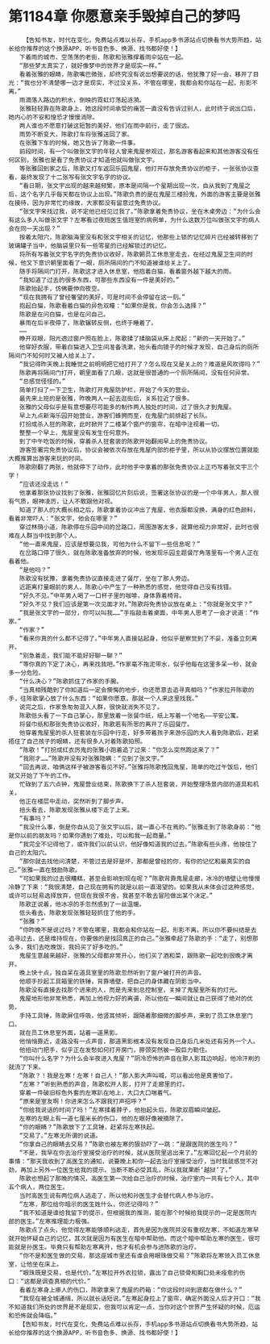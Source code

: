 # 第1184章 你愿意亲手毁掉自己的梦吗
        【告知书友，时代在变化，免费站点难以长存，手机app多书源站点切换看书大势所趋，站长给你推荐的这个换源APP，听书音色多、换源、找书都好使！】
       下着雨的城市，空荡荡的老街，陈歌和张雅撑着雨伞站在一起。
       “那些梦太真实了，就好像梦中的世界才是现实一样。”
       看着张雅的眼睛，陈歌嘴巴微张，却终究没有说出想要说的话，他犹豫了好一会，移开了目光：“我也分不清楚哪一边才是现实，不过没关系，不管在哪里，我都会和你站在一起，形影不离。”
       雨滴落入路边的积水，倒映的霓虹灯荡起涟漪。
       张雅轻轻靠在陈歌身上，她这段时间承受的痛苦一直没有告诉过别人，此时终于说出口后，她内心的不安和惶恐才慢慢消除。
       两人谁也不愿意打破这短暂的美好，他们在雨中前行，走了很远。
       雨势不断变大，陈歌打车将张雅送回了家。
       在张雅下车的时候，她又告诉了陈歌一件事。
       前段时间，有一个叫做张文宇的年轻人曾来鬼屋参观过，那名游客看起来和其他游客没有任何区别，张雅也是看了免责协议才知道他就叫做张文宇。
       等张雅回到家之后，陈歌又打车返回乐园鬼屋，他打开存放免责协议的柜子，一张张协议查看，最终发现了十二张写有张文宇名字的协议。
       “看日期，张文宇出现的越来越频繁，原本是间隔一个星期出现一次，自从我到了鬼屋之后，这个名字几乎每天都在协议上出现。”陈歌负责的是在鬼屋三楼扮鬼，外面的游客主要是张雅在接待，因为非常忙的缘故，大家都没有留意过免责协议。
       “张文宇来找过我，说不定他已经见过我了。”陈歌拿着免责协议，坐在木桌旁边：“为什么会有这么多人叫做张文宇？左寒看过夜班医生值班室的病例单，为什么这数万位叫做张文宇的病人会在同一天出现？”
       按着太阳穴，陈歌脑海里没有和张文宇相关的记忆，他那些上锁的记忆碎片已经被转移到了玻璃罐子当中，他脑袋里只有一些零星的已经解锁过的记忆。
       将所有写着张文宇名字的免责协议收好，陈歌朝员工休息室走去，在经过鬼屋卫生间的时候，他又下意识朝里面看了一眼，厕所隔间的门不知道被谁给关上了。
       随手将隔间门打开，陈歌这才进入休息室，他抱着白猫，看着窗外越下越大的雨。
       “我知道了过去的很多东西，可那些东西没有一件是美好的。”
       陈歌抬起手，仿佛要伸向夜空。
       “现在我拥有了曾经奢望的美好，可是时间不会停留在这一刻。”
       抱起白猫，陈歌看着白猫的异色双瞳：“如果你是我，你会怎么选择？”
       陈歌是在问白猫，也是在问自己。
       暴雨在后半夜停了，陈歌辗转反侧，也终于睡着了。
       ……
       睁开双眼，阳光透过窗户照在脸上，陈歌揉了揉脑袋从床上爬起：“新的一天开始了。”
       他穿好衣服，带着白猫进入卫生间准备洗漱，抬头看向镜子的时候才发现，自己身后的厕所隔间门不知何时又被人给关上了。
       “我记得昨天晚上我睡觉之前明明把它给打开了？怎么现在又是关上的？难道是风吹得吗？”
       陈歌再将隔间门打开，朝里面看了几眼，这就是很普通的一个厕所隔间，没有任何异常。
       “总感觉怪怪的。”
       简单打扫了一下卫生，陈歌打开鬼屋防护栏，开始了今天的营业。
       最先来上班的是张雅，昨晚两人一起去逛街后，关系拉近了很多。
       张雅的父母似乎是有意想要尽可能多的制作两人独处的时间，过了很久才到鬼屋。
       早上九点新海乐园开始营业，游客们蜂拥而至，在鬼屋门前排起了长队。
       打扮成杀人狂的陈歌，此时掀开了二楼某个窗户的窗帘，在暗中注视着一切。
       整整一个早上，鬼屋里没有发生任何意外。
       到了中午吃饭的时候，穿着杀人狂套装的陈歌开始翻阅早上的免责协议。
       游客签署完免责协议后，协议会被依次存放在鬼屋内部的柜子里，所以从协议摆放位置就能大概推算出游客来玩的时间。
       陈歌刚翻了两张，他就停下了动作，此时他手中拿着的那张免责协议上正巧写着张文宇三个字！
       “应该还没走远！”
       他拿着那张协议找到了张雅，张雅回忆片刻后说，签署这张协议的是一个中年男人，那人很有气质，眼神凌厉，让人不敢跟他对视。
       知道了那人的大概长相之后，陈歌拿着协议冲出了鬼屋，他衣服都没换，满身的红色颜料，看着非常吓人：“张文宇，他会在哪里？”
       穿过林荫小道，陈歌停在乐园中间的岔路口，周围游客太多，就算他视力非常好，此时也很难在人群当中找到那个人。
       “他一直来鬼屋，应该是想要见我，可他为什么不留下一些信息呢？”
       在岔路口停了很久，就在陈歌准备放弃的时候，他发现乐园主题餐厅角落里有一个男人正在看着他。
       “是他吗？”
       陈歌没有犹豫，拿着免责协议直接走进了餐厅，坐在了那人旁边。
       近距离打量眼前的男人，陈歌心中产生了一种熟悉的感觉，他觉得自己没有找错。
       “好久不见。”中年男人喝了一口杯子里的咖啡，身体靠着椅背。
       “好久不见？我们应该是第一次见面才对。”陈歌将免责协议放在桌上：“你就是张文宇？”
       “我是张文宇的一部分，你可以叫我……”手指敲击着桌面，中年男人思考了一会才说道：“作家。”
       “作家？”
       “看来你真的什么都不记得了。”中年男人直接站起身，他似乎是察觉到了不妥，准备立刻离开。
       “别急着走，我们能不能好好聊一聊？”
       “等你真的下定了决心，再来找我吧。”作家毫不拖泥带水，似乎他每在这里多呆一秒，就会多一分危险。
       “什么决心？”陈歌抓住了作家的手腕。
       “当真相残酷到了你知道后一定会懊悔的地步，你还愿意去追寻真相吗？”作家拉开陈歌的手，往陈歌掌心放了什么东西：“如果你愿意，那就一个人来这里找我。”
       说完之后，作家急匆匆混入人群，很快就消失不见了。
       陈歌低头看了一下自己掌心，那里放着一张餐巾纸，纸上写着一个地名——平安公寓。
       将餐巾纸和那张免责协议收好，陈歌若有所思的离开了乐园餐厅。
       他穿着鬼屋里的杀人狂套装在乐园中行走，好多带着孩子来游乐园的大人看到陈歌后，赶紧捂住了自己孩子的眼睛，还有很多人对着陈歌拍照。
       “陈歌！”打扮成红衣厉鬼的张雅小跑着追了过来：“你怎么突然跑这来了？”
       “我刚才……”陈歌并没有对张雅隐瞒：“见到了张文宇。”
       “回去再说，咱俩这样子被游客看见不好。”张雅将陈歌拽回鬼屋，简单的吃过午饭后，他们就又开始了下午的工作。
       忙碌到了五六点钟，鬼屋营业结束，陈歌换下了杀人狂套装，开始整理场景内部的道具和机关。
       他正在楼层中走动，突然听到了脚步声。
       扭头看去，陈歌发现张雅从楼下走了上来。
       “有事吗？”
       “我没什么事，倒是你自从见了张文宇以后，就一直心不在焉的。”张雅走到了陈歌身前：“他是你以前的朋友吗？如果你遇到了难处，可以和我一起商量。”
       “我完全不记得他了，或许我们以前认识，他好像知道我的过去。”陈歌有些头疼，他按住了自己的太阳穴。
       “那你就去找他问清楚，不管过去是好是坏，那都是曾经的你，有你的记忆和最真实的自己。”张雅一直在鼓励陈歌。
       “可如果我的过去很糟糕，甚至会影响到现在呢？”陈歌背靠鬼屋走廊，冰冷的墙壁让他慢慢冷静了下来：“我很清楚，自己现在拥有的就是以前一直渴望的。如果我从未体会过这种感觉，或许可以轻易选择放弃，但现在我很不舍，我甚至不敢去冒险做出某个决定。”
       陈歌正说着，他冰凉的手忽然感到了一丝温暖。
       低头看去，陈歌发现张雅轻轻抓住了他的手。
       “张雅？”
       “你昨晚不是说过吗？不管在哪里，我都会和你站在一起，形影不离。所以你不要纠结是去追寻过去，还是维持现在，你要做的是找回真正的自己。”张雅牵起了陈歌的手：“走了，别想那么多，我们去吃晚饭，我妈买了好多吃的。”
       鬼屋生意越来越好，张雅的父母都非常开心，他们买了酒和菜，跟陈歌一起吃到很晚才离开。
       晚上快十点，独自呆在道具室里的陈歌忽然听到了窗户被打开的声音。
       他顺手抄起工具箱里的铁锤，背靠墙壁，把自己的身体藏在阴影当中。
       陈歌没有直接去找那个进来的人，而是先来到总控制室，关掉了鬼屋里所有的灯光。
       鬼屋地形他非常熟悉，再加上他视力好的离谱，所以他在一瞬间就让自己获得了绝对的优势。
       手持工具锤，陈歌屏住呼吸，他竖耳倾听，跟随着那细微的脚步声，来到了员工休息室门口。
       就在员工休息室外面，站着一道黑影。
       他悄悄靠近，走路没有一点声音，那道黑影根本没有发现自己身后几米处还有另外一个人。
       他扭动门把手，似乎正在发愁如何打开房门，脖颈突然被一股巨力勒住。
       “你叫什么名字？为什么会半夜进入鬼屋？”阴冷恐怖的声音在那人影耳边响起，他冷汗刷的就流了下来。
       “陈歌？！我是左寒！左寒！自己人！”那人影大声叫喊，可以看出他是真害怕了。
       “左寒？”听到熟悉的声音，陈歌松开人影，打开了走廊里的灯。
       穿着一件破旧棕色外套的左寒趴在地上，大口大口喘着气。
       “原来是室友啊！你进来怎么不跟我打声招呼？”
       “你给我说话的时间了吗！”左寒揉着脖子，他抬起头后，陈歌双眉瞬间皱起。
       左寒的左眼上有一道七厘米长的伤口，他的左眼好像被摘除了。
       “你的眼睛？”陈歌放下了工具锤，赶紧将左寒扶起。
       “交易了。”左寒无所谓的说道。
       “你拿自己的眼睛去交易？”陈歌也被左寒的狠劲吓了一跳：“是跟医院的医生吗？”
       “不是，我早在你去治疗室接受治疗的时候，就从医院里逃出来了。”左寒回忆起一个月前的事情：“那天我收到了高医生的通知，说要晚上和你一起去治疗室接受治疗，当时我就感觉不对劲，再加上另外一位医生给我的提示。当断不断必受其乱，所以我就果断‘越狱’了。”
       陈歌也想起了那晚的情况，高医生第一次给自己治疗的时候，治疗室内一共有七个人，其中五个病人，两位医生。
       当时高医生说有两位病人逃走了，所以他和孙医生才会替代病人参与治疗。
       “左寒，那位给你暗示的医生姓什么，你还记得吗？”
       “我不知道是谁给我留下的提示，但根据我的推测，能在那个时候给我提示的一定是医院内部的医生。”左寒推理能力极强。
       陈歌点了点头，他觉得左寒能够顺利逃走，首先是因为医院并没有重视左寒，不知道左寒早就开始怀疑自己的记忆，其次就是因为有医生在暗中帮助他。而这个暗中帮助左寒的医生，很可能就是孙医生。毕竟只有帮助左寒离开，他才有机会参与进陈歌的治疗。
       “你不是和医生做的交易，那这座城市里还有谁会用眼珠做交易？”陈歌将左寒领入员工休息室，让他坐在床上。
       “眼珠既是交易，也是代价。”左寒拉开外衣拉锁，露出了自己锁骨和胸口处未痊愈的伤口：“这都是调查真相的代价。”
       看着左寒身上瘆人的伤口，陈歌拿来了鬼屋的药箱：“你这段时间到底都在做什么？”
       “我现在被全城通缉，所以就长话短说。”左寒起身拉上了窗帘，确定外面没人后才开口：“我不知道我们所处的世界是不是现实，但我可以肯定一点，当你对这个世界产生怀疑的时候，厄运和恐怖就会降临。”
       【告知书友，时代在变化，免费站点难以长存，手机app多书源站点切换看书大势所趋，站长给你推荐的这个换源APP，听书音色多、换源、找书都好使！】